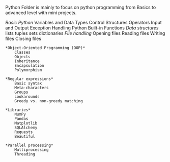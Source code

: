 Python Folder is mainly to focus on python programming from Basics to advanced level with mini projects.
    
   *Basic Python*
        Variables and Data Types
        Control Structures
        Operators
        Input and Output
        Exception Handling
        Python Built-in Functions
    *Data structures*
        lists
        tuples
        sets
        dictionaries 
    *File handling*
        Opening files
        Reading files
        Writing files
        Closing files

    *Object-Oriented Programming (OOP)*
        Classes
        Objects
        Inheritance
        Encapsulation
        Polymorphism

    *Regular expressions* 
        Basic syntax
        Meta-characters
        Groups
        Lookarounds
        Greedy vs. non-greedy matching

    *Libraries*
        NumPy
        Pandas
        Matplotlib
        SQLAlchemy
        Requests
        Beautiful 

    *Parallel processing*
        Multiprocessing 
        Threading 

